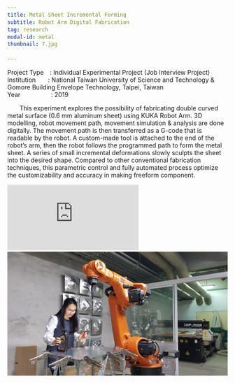 ```yaml
---
title: Metal Sheet Incremental Forming
subtitle: Robot Arm Digital Fabrication
tag: research
modal-id: metal
thumbnail: 7.jpg

---
```

Project Type&emsp;: Individual Experimental Project (Job Interview Project)
<br> Institution&emsp;&emsp;: National Taiwan University of Science and Technology & Gomore Building Envelope Technology, Taipei, Taiwan
<br> Year&emsp;&emsp;&emsp;&emsp;&emsp;: 2019  

&emsp;&emsp;This experiment explores the possibility of fabricating double curved metal surface (0.6 mm aluminum sheet) using KUKA Robot Arm. 3D modelling, robot movement path, movement simulation & analysis are done digitally. The movement path is then transferred as a G-code that is readable by the robot. A custom-made tool is attached to the end of the robot’s arm, then the robot follows the programmed path to form the metal sheet. A series of small incremental deformations slowly sculpts the sheet into the desired shape. Compared to other conventional fabrication techniques, this parametric control and fully automated process optimize the customizability and accuracy in making freeform component.

<div class="video-container">
<iframe  src="https://www.youtube.com/embed/0O0DgZ5RrAg" frameborder="0" allow="accelerometer; autoplay; encrypted-media; gyroscope; picture-in-picture" allowfullscreen></iframe>
 </div>
<img src="images/portfolio/7/7A.jpg" class="img-responsive img-centered" alt="elisabeth with KUKA">
